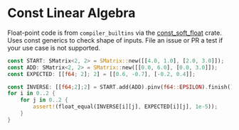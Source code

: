 # Const Linear Algebra 

Float-point code is from `compiler_builtins` via the [const_soft_float](https://crates.io/crates/const_soft_float) crate. Uses const generics to check shape of inputs. File an issue or PR a test if your use case is not supported.

```rust
const START: SMatrix<2, 2> = SMatrix::new([[4.0, 1.0], [2.0, 3.0]]);
const ADD: SMatrix<2, 2> = SMatrix::new([[0.0, 6.0], [0.0, 3.0]]);
const EXPECTED: [[f64; 2]; 2] = [[0.6, -0.7], [-0.2, 0.4]];

const INVERSE: [[f64;2];2] = START.add(ADD).pinv(f64::EPSILON).finish();
for i in 0..2 {
    for j in 0..2 {
        assert!(float_equal(INVERSE[i][j], EXPECTED[i][j], 1e-5));
    }
}
```
